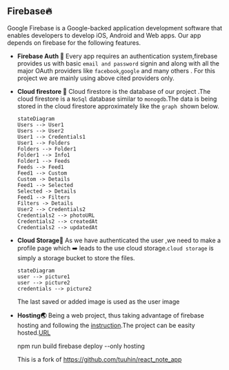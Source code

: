 ## Firebase🔥

Google Firebase is a Google-backed application development software that enables developers to develop iOS, Android and Web apps. Our app depends on firebase for the following features.

- **Firebase Auth 🦸**
  Every app requires an authentication system,firebase provides us with basic `email and password` signin and along with all the major OAuth providers like `facebook`,`google` and many others .
  For this project we are mainly using above cited providers only.

- **Cloud firestore 🧮**
  Cloud firestore is the database of our project .The cloud firestore is a `NoSql` database similar to `monogdb`.The data is being stored in the cloud firestore approximately like the `graph `shown below.

  ```mermaid
  stateDiagram
  Users --> User1
  Users --> User2
  User1 --> Credentials1
  User1 --> Folders
  Folders --> Folder1
  Folder1 --> Info1
  Folder1 --> Feeds
  Feeds --> Feed1
  Feed1 --> Custom
  Custom -> Details
  Feed1 --> Selected
  Selected -> Details
  Feed1 --> Filters
  Filters -> Details
  User2 --> Credentials2
  Credentials2 --> photoURL
  Credentials2 --> createdAt
  Credentials2 --> updatedAt
  ```

- **Cloud Storage🏪**
  As we have authenticated the user ,we need to make a profile page which ➡️ leads to the use cloud storage.`cloud storage` is simply a storage bucket to store the files.
  ```mermaid
  stateDiagram
  user --> picture1
  user --> picture2
  credentials --> picture2
  ```
  The last saved or added image is used as the user image
- **Hosting🌏**
  Being a web project, thus taking advantage of firebase hosting and following the [instruction](https://firebase.google.com/docs/hosting/quickstart).The project can be easity hosted.[URL](https://notify-b3141.web.app/)

  npm run build
  firebase deploy --only hosting


  This is a fork of https://github.com/tuuhin/react_note_app